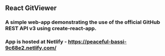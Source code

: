 ## React GitViewer

### A simple web-app demonstrating the use of the official GitHub REST API v3 using create-react-app. 

### App is hosted at Netlify - https://peaceful-bassi-9c68e2.netlify.com/